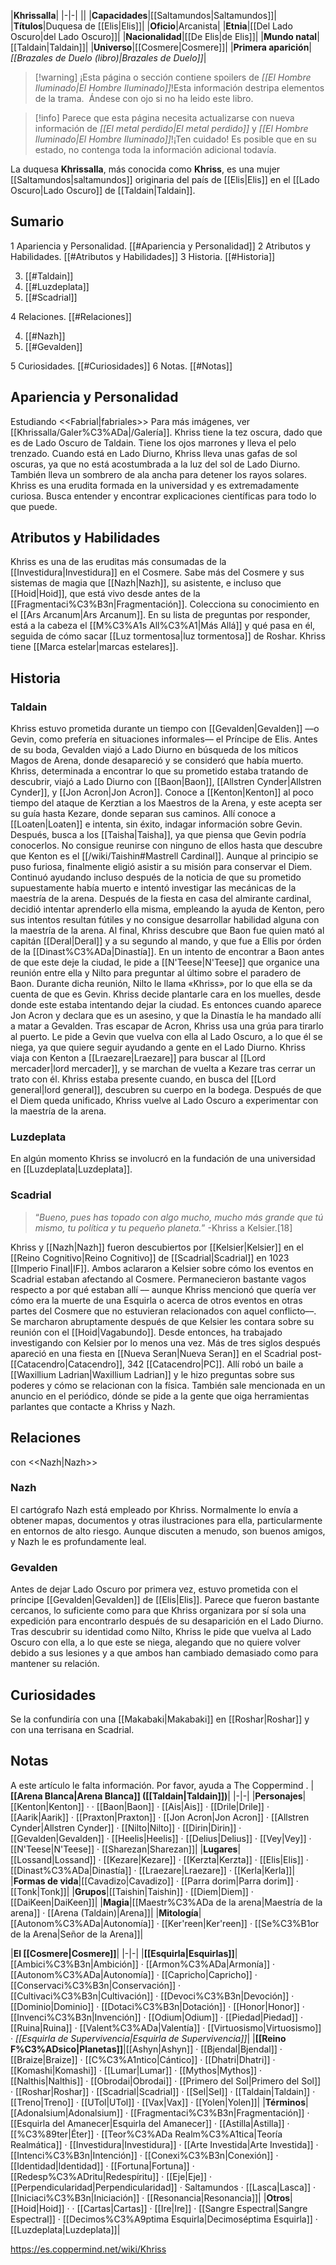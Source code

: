 

|**Khrissalla**|
|-|-|
||
|**Capacidades**|[[Saltamundos\|Saltamundos]]|
|**Títulos**|Duquesa de [[Elis\|Elis]]|
|**Oficio**|Arcanista|
|**Etnia**|[[Del Lado Oscuro\|del Lado Oscuro]]|
|**Nacionalidad**|[[De Elis\|de Elis]]|
|**Mundo natal**|[[Taldain\|Taldain]]|
|**Universo**|[[Cosmere\|Cosmere]]|
|**Primera aparición**|*[[Brazales de Duelo (libro)\|Brazales de Duelo]]*|

> [!warning] ¡Esta página o sección contiene spoilers de *[[El Hombre Iluminado\|El Hombre Iluminado]]*!Esta información destripa elementos de la trama.  Ándese con ojo si no ha leido este libro.

> [!info] Parece que esta página necesita actualizarse con nueva información de *[[El metal perdido\|El metal perdido]]* y *[[El Hombre Iluminado\|El Hombre Iluminado]]*!¡Ten cuidado! Es posible que en su estado, no contenga toda la información adicional todavía.

La duquesa **Khrissalla**, más conocida como **Khriss**, es una mujer [[Saltamundos\|saltamundos]] originaria del país de [[Elis\|Elis]] en el [[Lado Oscuro\|Lado Oscuro]] de [[Taldain\|Taldain]].

## Sumario

1 Apariencia y Personalidad. [[#Apariencia y Personalidad]] 
2 Atributos y Habilidades. [[#Atributos y Habilidades]] 
3 Historia. [[#Historia]] 

3. [[#Taldain]] 
3. [[#Luzdeplata]] 
3. [[#Scadrial]] 


4 Relaciones. [[#Relaciones]] 

4. [[#Nazh]] 
4. [[#Gevalden]] 


5 Curiosidades. [[#Curiosidades]] 
6 Notas. [[#Notas]] 


## Apariencia y Personalidad
  Estudiando <<Fabrial\|fabriales>>
Para más imágenes, ver [[Khrissalla/Galer%C3%ADa\|/Galería]].
Khriss tiene la tez oscura, dado que es de Lado Oscuro de Taldain. Tiene los ojos marrones y lleva el pelo trenzado. Cuando está en Lado Diurno, Khriss lleva unas gafas de sol oscuras, ya que no está acostumbrada a la luz del sol de Lado Diurno. También lleva un sombrero de ala ancha para detener los rayos solares.
Khriss es una erudita formada en la universidad y es extremadamente curiosa. Busca entender y encontrar explicaciones científicas para todo lo que puede.

## Atributos y Habilidades
Khriss es una de las eruditas más consumadas de la [[Investidura\|Investidura]] en el Cosmere. Sabe más del Cosmere y sus sistemas de magia que [[Nazh\|Nazh]], su asistente, e incluso que [[Hoid\|Hoid]], que está vivo desde antes de la [[Fragmentaci%C3%B3n\|Fragmentación]]. Colecciona su conocimiento en el [[Ars Arcanum\|Ars Arcanum]]. En su lista de preguntas por responder, está a la cabeza el [[M%C3%A1s All%C3%A1\|Más Allá]] y qué pasa en él, seguida de cómo sacar [[Luz tormentosa\|luz tormentosa]] de Roshar.
Khriss tiene [[Marca estelar\|marcas estelares]].

## Historia
 
### Taldain
Khriss estuvo prometida durante un tiempo con [[Gevalden\|Gevalden]] ––o Gevin, como prefería en situaciones informales–– el Príncipe de Elis. Antes de su boda, Gevalden viajó a Lado Diurno en búsqueda de los míticos Magos de Arena, donde desapareció y se consideró que había muerto. Khriss, determinada a encontrar lo que su prometido estaba tratando de descubrir, viajó a Lado Diurno con [[Baon\|Baon]], [[Allstren Cynder\|Allstren Cynder]], y [[Jon Acron\|Jon Acron]]. Conoce a [[Kenton\|Kenton]] al poco tiempo del ataque de Kerztian a los Maestros de la Arena, y este acepta ser su guía hasta Kezare, donde separan sus caminos. Allí conoce a [[Loaten\|Loaten]] e intenta, sin éxito, indagar información sobre Gevin. Después, busca a los [[Taisha\|Taisha]], ya que piensa que Gevin podría conocerlos. No consigue reunirse con ninguno de ellos hasta que descubre que Kenton es el [[/wiki/Taishin#Mastrell Cardinal]].
Aunque al principio se puso furiosa, finalmente eligió asistir a su misión para conservar el Diem. Continuó ayudando incluso después de la noticia de que su prometido supuestamente había muerto  e intentó investigar las mecánicas de la maestría de la arena. Después de la fiesta en casa del almirante cardinal, decidió intentar aprenderlo ella misma, empleando la ayuda de Kenton, pero sus intentos resultan fútiles y no consigue desarrollar habilidad alguna con la maestría de la arena.
Al final, Khriss descubre que Baon fue quien mató al capitán [[Deral\|Deral]] y a su segundo al mando, y que fue a Ellis por órden de la [[Dinast%C3%ADa\|Dinastía]]. En un intento de encontrar a Baon antes de que este deje la ciudad, le pide a [[N'Teese\|N'Teese]] que organice una reunión entre ella y Nilto para preguntar al último sobre el paradero de Baon. Durante dicha reunión, Nilto le llama «Khriss», por lo que ella se da cuenta de que es Gevin. Khriss decide plantarle cara en los muelles, desde donde este estaba intentando dejar la ciudad. Es entonces cuando aparece Jon Acron y declara que es un asesino, y que la Dinastía le ha mandado allí a matar a Gevalden. Tras escapar de Acron, Khriss usa una grúa para tirarlo al puerto. Le pide a Gevin que vuelva con ella al Lado Oscuro, a lo que él se niega, ya que quiere seguir ayudando a gente en el Lado Diurno.
Khriss viaja con Kenton a [[Lraezare\|Lraezare]] para buscar al [[Lord mercader\|lord mercader]], y se marchan de vuelta a Kezare tras cerrar un trato con él. Khriss estaba presente cuando, en busca del [[Lord general\|lord general]], descubren su cuerpo en la bodega.
Después de que el Diem queda unificado, Khriss vuelve al Lado Oscuro a experimentar con la maestría de la arena.

### Luzdeplata
En algún momento Khriss se involucró en la fundación de una universidad en [[Luzdeplata\|Luzdeplata]].

### Scadrial
>“*Bueno, pues has topado con algo mucho, mucho más grande que tú mismo, tu política y tu pequeño planeta.*”
\-Khriss a Kelsier.[18]

Khriss y [[Nazh\|Nazh]] fueron descubiertos por [[Kelsier\|Kelsier]] en el [[Reino Cognitivo\|Reino Cognitivo]] de [[Scadrial\|Scadrial]] en 1023 [[Imperio Final\|IF]]. Ambos aclararon a Kelsier sobre cómo los eventos en Scadrial estaban afectando al Cosmere. Permanecieron bastante vagos respecto a por qué estaban allí –– aunque Khriss mencionó que quería ver cómo era la muerte de una Esquirla o acerca de otros eventos en otras partes del Cosmere que no estuvieran relacionados con aquel conflicto––. Se marcharon abruptamente después de que Kelsier les contara sobre su reunión con el [[Hoid\|Vagabundo]]. Desde entonces, ha trabajado investigando con Kelsier por lo menos una vez.
Más de tres siglos después apareció en una fiesta en [[Nueva Seran\|Nueva Seran]] en el Scadrial post-[[Catacendro\|Catacendro]], 342 [[Catacendro\|PC]]. Allí robó un baile a [[Waxillium Ladrian\|Waxillium Ladrian]] y le hizo preguntas sobre sus poderes y cómo se relacionan con la física. También sale mencionada en un anuncio en el periódico, dónde se pide a la gente que oiga herramientas parlantes que contacte a Khriss y Nazh.

## Relaciones
  con <<Nazh\|Nazh>>
### Nazh
El cartógrafo Nazh está empleado por Khriss. Normalmente lo envía a obtener mapas, documentos y otras ilustraciones para ella, particularmente en entornos de alto riesgo. Aunque discuten a menudo, son buenos amigos, y Nazh le es profundamente leal.

### Gevalden
Antes de dejar Lado Oscuro por primera vez, estuvo prometida con el príncipe [[Gevalden\|Gevalden]] de [[Elis\|Elis]]. Parece que fueron bastante cercanos, lo suficiente como para que Khriss organizara por sí sola una expedición para encontrarlo después de su desaparición en el Lado Diurno. Tras descubrir su identidad como Nilto, Khriss le pide que vuelva al Lado Oscuro con ella, a lo que este se niega, alegando que no quiere volver debido a sus lesiones y a que ambos han cambiado demasiado como para mantener su relación.

## Curiosidades
Se la confundiría con una [[Makabaki\|Makabaki]] en [[Roshar\|Roshar]] y con una terrisana en Scadrial.
## Notas




A este artículo le falta información. Por favor, ayuda a The Coppermind .
|**[[Arena Blanca\|Arena Blanca]] ([[Taldain\|Taldain]])**|
|-|-|
|**Personajes**|[[Kenton\|Kenton]] ·  · [[Baon\|Baon]] · [[Ais\|Ais]] · [[Drile\|Drile]] · [[Aarik\|Aarik]] · [[Praxton\|Praxton]] · [[Jon Acron\|Jon Acron]] · [[Allstren Cynder\|Allstren Cynder]] · [[Nilto\|Nilto]] · [[Dirin\|Dirin]] · [[Gevalden\|Gevalden]] · [[Heelis\|Heelis]] · [[Delius\|Delius]] · [[Vey\|Vey]] · [[N'Teese\|N'Teese]] · [[Sharezan\|Sharezan]]|
|**Lugares**|[[Lossand\|Lossand]] · [[Kezare\|Kezare]] · [[Kerzta\|Kerzta]] · [[Elis\|Elis]] · [[Dinast%C3%ADa\|Dinastía]] · [[Lraezare\|Lraezare]] · [[Kerla\|Kerla]]|
|**Formas de vida**|[[Cavadizo\|Cavadizo]] · [[Parra dorim\|Parra dorim]] · [[Tonk\|Tonk]]|
|**Grupos**|[[Taishin\|Taishin]] · [[Diem\|Diem]] · [[DaiKeen\|DaiKeen]]|
|**Magia**|[[Maestr%C3%ADa de la arena\|Maestría de la arena]] · [[Arena (Taldain)\|Arena]]|
|**Mitología**|[[Autonom%C3%ADa\|Autonomía]] · [[Ker'reen\|Ker'reen]] · [[Se%C3%B1or de la Arena\|Señor de la Arena]]|

|**El [[Cosmere\|Cosmere]]**|
|-|-|
|**[[Esquirla\|Esquirlas]]**|[[Ambici%C3%B3n\|Ambición]] · [[Armon%C3%ADa\|Armonía]] · [[Autonom%C3%ADa\|Autonomía]] · [[Capricho\|Capricho]] · [[Conservaci%C3%B3n\|Conservación]] · [[Cultivaci%C3%B3n\|Cultivación]] · [[Devoci%C3%B3n\|Devoción]] · [[Dominio\|Dominio]] · [[Dotaci%C3%B3n\|Dotación]] · [[Honor\|Honor]] · [[Invenci%C3%B3n\|Invención]] · [[Odium\|Odium]] · [[Piedad\|Piedad]] · [[Ruina\|Ruina]] · [[Valent%C3%ADa\|Valentía]] · [[Virtuosismo\|Virtuosismo]] · *[[Esquirla de Supervivencia\|Esquirla de Supervivencia]]*|
|**[[Reino F%C3%ADsico\|Planetas]]**|[[Ashyn\|Ashyn]] · [[Bjendal\|Bjendal]] · [[Braize\|Braize]] · [[C%C3%A1ntico\|Cántico]] · [[Dhatri\|Dhatri]] · [[Komashi\|Komashi]] · [[Lumar\|Lumar]] · [[Mythos\|Mythos]] · [[Nalthis\|Nalthis]] · [[Obrodai\|Obrodai]] · [[Primero del Sol\|Primero del Sol]] · [[Roshar\|Roshar]] · [[Scadrial\|Scadrial]] · [[Sel\|Sel]] · [[Taldain\|Taldain]] · [[Treno\|Treno]] · [[UTol\|UTol]] · [[Vax\|Vax]] · [[Yolen\|Yolen]]|
|**Términos**|[[Adonalsium\|Adonalsium]] · [[Fragmentaci%C3%B3n\|Fragmentación]] · [[Esquirla del Amanecer\|Esquirla del Amanecer]] · [[Astilla\|Astilla]] · [[%C3%89ter\|Éter]] · [[Teor%C3%ADa Realm%C3%A1tica\|Teoría Realmática]] · [[Investidura\|Investidura]] · [[Arte Investida\|Arte Investida]] · [[Intenci%C3%B3n\|Intención]] · [[Conexi%C3%B3n\|Conexión]] · [[Identidad\|Identidad]] · [[Fortuna\|Fortuna]] · [[Redesp%C3%ADritu\|Redespíritu]] · [[Eje\|Eje]] · [[Perpendicularidad\|Perpendicularidad]] · Saltamundos · [[Lasca\|Lasca]] · [[Iniciaci%C3%B3n\|Iniciación]] · [[Resonancia\|Resonancia]]|
|**Otros**|[[Hoid\|Hoid]] ·  · [[Cartas\|Cartas]] · [[Ire\|Ire]] · [[Sangre Espectral\|Sangre Espectral]] · [[Decimos%C3%A9ptima Esquirla\|Decimoséptima Esquirla]] · [[Luzdeplata\|Luzdeplata]]|



https://es.coppermind.net/wiki/Khriss